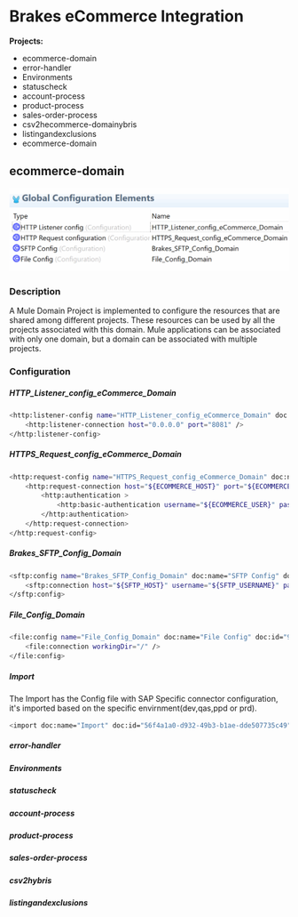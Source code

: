 # Brakes eCommerce Integration

**Projects:**
* ecommerce-domain
* error-handler
* Environments
* statuscheck
* account-process
* product-process
* sales-order-process
* csv2hecommerce-domainybris
* listingandexclusions
* ecommerce-domain  
## ecommerce-domain
![](images/mule-domain-config.gif)
### Description
A Mule Domain Project is implemented to configure the resources that are shared among different projects. These resources can be used by all the projects associated with this domain. Mule applications can be associated with only one domain, but a domain can be associated with multiple projects.  
### Configuration
##### HTTP_Listener_config_eCommerce_Domain
```sh
<http:listener-config name="HTTP_Listener_config_eCommerce_Domain" doc:name="HTTP Listener config" doc:id="bd588af0-ef63-4632-8b83-42853374973e" >
	<http:listener-connection host="0.0.0.0" port="8081" />
</http:listener-config>
```
##### HTTPS_Request_config_eCommerce_Domain
```sh
<http:request-config name="HTTPS_Request_config_eCommerce_Domain" doc:name="HTTP Request configuration" doc:id="cd7000aa-b997-4356-b8a6-176e15cb55c8" basePath="${ECOMMERCE_BASEPATH}" >
	<http:request-connection host="${ECOMMERCE_HOST}" port="${ECOMMERCE_PORT}" protocol="HTTPS" connectionIdleTimeout="60000">
		<http:authentication >
			<http:basic-authentication username="${ECOMMERCE_USER}" password="${ECOMMERCE_PASSWORD}" />
		</http:authentication>
	</http:request-connection>
</http:request-config>
```
##### Brakes_SFTP_Config_Domain
```sh
<sftp:config name="Brakes_SFTP_Config_Domain" doc:name="SFTP Config" doc:id="db9e102a-ce58-45bb-82c1-bde9ab904cf4" >
	<sftp:connection host="${SFTP_HOST}" username="${SFTP_USERNAME}" password="${SFTP_PASSWORD}" />
</sftp:config>
```
##### File_Config_Domain
```sh
<file:config name="File_Config_Domain" doc:name="File Config" doc:id="931c4e8c-5366-4ae3-a556-4a3892f5438f" >
	<file:connection workingDir="/" />
</file:config>
```
##### Import
The Import has the Config file with SAP Specific connector configuration, it's imported based on the specific envirnment(dev,qas,ppd or prd).
```sh
<import doc:name="Import" doc:id="56f4a1a0-d932-49b3-b1ae-dde507735c49" file="${ENVCODE}-mule-domain-config.xml" />
```
##### error-handler
##### Environments
##### statuscheck
##### account-process
##### product-process
##### sales-order-process
##### csv2hybris
##### listingandexclusions

